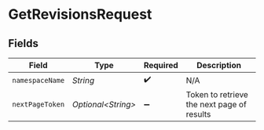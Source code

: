 # GetRevisionsRequest


## Fields

| Field                                      | Type                                       | Required                                   | Description                                |
| ------------------------------------------ | ------------------------------------------ | ------------------------------------------ | ------------------------------------------ |
| `namespaceName`                            | *String*                                   | :heavy_check_mark:                         | N/A                                        |
| `nextPageToken`                            | *Optional\<String>*                        | :heavy_minus_sign:                         | Token to retrieve the next page of results |